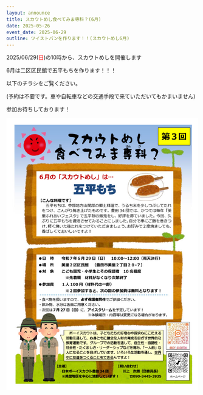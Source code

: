 ```yaml
---
layout: announce
title: スカウトめし食べてみま専科？(6月)
date: 2025-05-26
event_date: 2025-06-29
outline: ツイストパンを作ります！！(スカウトめし6月)
---
```


2025/06/29(<span style="color: red">日</span>)の10時から、スカウトめしを開催します

6月は二区区民館で五平もちを作ります！！！

以下のチラシをご覧ください。

(予約は不要です。車や自転車などの交通手段で来ていただいてもかまいません)

参加お待ちしております！

<img src="/assets/img/announce/2025-05-26-スカウトめし食べてみま専科？(6月)/image001.jpg">
